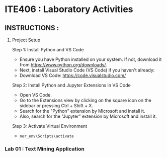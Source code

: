 # ITE406 : Laboratory Activities

## INSTRUCTIONS :
1. Project Setup
    
    Step 1: Install Python and VS Code
    - Ensure you have Python installed on your system. If not, download it from https://www.python.org/downloads/.
    - Next, install Visual Studio Code (VS Code) if you haven't already:
    - Download VS Code: https://code.visualstudio.com/
    
    Step 2: Install Python and Jupyter Extensions in VS Code
    - Open VS Code.
    - Go to the Extensions view by clicking on the square icon on the sidebar or pressing Ctrl + Shift + X.
    - Search for the "Python" extension by Microsoft and install it.
    - Also, search for the "Jupyter" extension by Microsoft and install it.

    Step 3: Activate Virtual Environment
    - ```ner_env\Scripts\activate```

    


### Lab 01 : Text Mining Application
